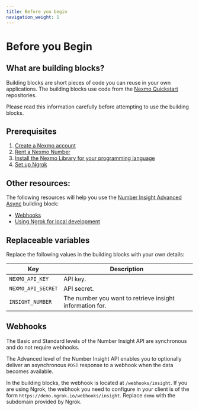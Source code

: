 ```yaml
---
title: Before you begin
navigation_weight: 1
---
```


# Before you Begin

## What are building blocks?

Building blocks are short pieces of code you can reuse in your own applications.
The building blocks use code from the [Nexmo Quickstart](https://github.com/nexmo-community) repositories.

Please read this information carefully before attempting to use the building blocks.  

## Prerequisites

1. [Create a Nexmo account](/account/guides/management#create-and-configure-a-nexmo-account)
2. [Rent a Nexmo Number](/account/guides/numbers#rent-virtual-numbers)
3. [Install the Nexmo Library for your programming language](/tools)
4. [Set up Ngrok](https://ngrok.com)

## Other resources:

The following resources will help you use the [Number Insight Advanced Async](number-insight-advanced-async) building block:

- [Webhooks](https://developer.nexmo.com/concepts/guides/webhooks)
- [Using Ngrok for local development](https://developer.nexmo.com/concepts/guides/webhooks#using-ngrok-for-local-development)

## Replaceable variables

Replace the following values in the building blocks with your own details:

Key |	Description
-- | --
`NEXMO_API_KEY` | API key.
`NEXMO_API_SECRET` | API secret.
`INSIGHT_NUMBER` | The number you want to retrieve insight information for.

## Webhooks

The Basic and Standard levels of the Number Insight API are synchronous and do not require webhooks.

The Advanced level of the Number Insight API enables you to optionally deliver an asynchronous `POST` response to a webhook when the data becomes available.

In the building blocks, the webhook is located at `/webhooks/insight`. If you are using Ngrok, the webhook you need to configure in your client is of the form `https://demo.ngrok.io/webhooks/insight`. Replace `demo` with the subdomain provided by Ngrok.
